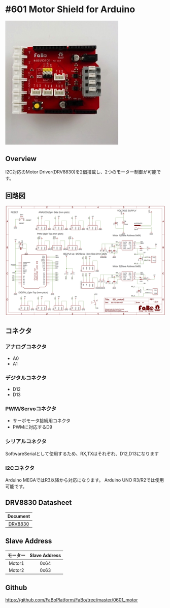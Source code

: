 # #601 Motor Shield for Arduino


![](./img/601_motor_arduino.jpg)
<!--COLORME-->

## Overview
I2C対応のMotor Driver(DRV8830)を2個搭載し、2つのモーター制御が可能です。

## 回路図

![](./img/601_motor_arduino_sch.png)

## コネクタ

### アナログコネクタ
- A0
- A1

### デジタルコネクタ
- D12
- D13

### PWM/Servoコネクタ
- サーボモータ接続用コネクタ
 - PWMに対応するD9

### シリアルコネクタ
SoftwareSerialとして使用するため、RX,TXはそれぞれ、D12,D13になります

### I2Cコネクタ
Arduino MEGAではR3以降から対応になります。
Arduino UNO R3/R2では使用可能です。

## DRV8830 Datasheet
| Document |
|:--:|
| [DRV8830](http://www.tij.co.jp/jp/lit/ds/symlink/drv8830.pdf) |

## Slave Address

| モーター | Slave Address |
|:--:|:--:|
| Motor1 | 0x64 |
| Motor2 | 0x63 |

## Github

https://github.com/FaBoPlatform/FaBo/tree/master/0601_motor
